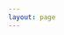 ```yaml
---
layout: page
---
```


<script setup>
import {
  VPTeamPage,
  VPTeamPageTitle,
  VPTeamMembers,
   VPTeamPageSection
} from 'vitepress/theme'




const coreMembers = [
  {
    // avatar: 'https://www.github.com/yyx990803.png',
    avatar: '/assets/team/cheny.png',
    name: 'Cheny',
    title: 'Creator',
    // links: [
    //   { icon: 'github', link: 'https://github.com/yyx990803' },
    //   { icon: 'yotube', link: 'https://gitee.com/ycyplus163' },
    // ],
     desc: '不忘初心，方得始终'
  },
  {
    avatar: '/assets/team/张东.png',
    name: '张东',
    title: 'Developers',
    desc: '只要拼不死，就往死里拼',
    links: [
    //   { icon: 'github', link: 'https://github.com/yyx990803' },
    ]
  },
  {
    avatar: '/assets/team/赵成刚.png',
    name: '赵成刚',
    title: 'Developers',
    desc: '快乐编码，快乐捞钱'
  },
  {
    avatar: '/assets/team/曹翔.png',
    name: 'Asher',
    title: 'Developers',
    desc: '人若有志，万事可为',
    links: [
    //   { icon: 'github', link: 'https://github.com/yyx990803' },
    ]
  },
  {
    avatar: '/assets/team/王凯文.png',
    name: 'Kevin',
    title: 'Developers',
    desc: '人生如逆旅，我亦是行人',
    links: [
    //   { icon: 'github', link: 'https://github.com/yyx990803' },
    ]
  },
  {
    avatar: '/assets/team/马佳瑞.png',
    name: 'Destiny',
    title: 'Developers',
    desc: ' 挣钱脱发，花钱植发',
    links: [
    //   { icon: 'github', link: 'https://github.com/yyx990803' },
    ]
  },
  {
    avatar: '/assets/team/董亚婷.png',
    name: 'Aris',
    title: 'Developers',
    desc: '爱敲代码，糊涂时读书，独处时思考',
    links: [
    //   { icon: 'github', link: 'https://github.com/yyx990803' },
    ]
  },
  {
    avatar: '/assets/team/杨佩.png',
    name: 'Amy',
    title: 'Developers',
    desc: '每天都要优雅的写好每一行代码',
    links: [
    //   { icon: 'github', link: 'https://github.com/yyx990803' },
    ]
  },
  {
    avatar: '/assets/team/赵保山.png',
    name: 'Brenton',
    title: 'Developers',
    desc: '在谷底也要开花，在海底也要望月',
    links: [
    //   { icon: 'github', link: 'https://github.com/yyx990803' },
    ]
  },
  {
    avatar: '/assets/team/杨博.png',
    name: 'Youwei',
    title: 'Developers',
    desc: '风物长，宜放眼量',
    links: [
    //   { icon: 'github', link: 'https://github.com/yyx990803' },
    ]
  },
  {
    avatar: '/assets/team/何文静.png',
    name: '何文静',
    title: 'Developers',
    desc:'信言不美，美言不信',
    links: [
    //   { icon: 'github', link: 'https://github.com/yyx990803' },
    ]
  },
  {
    avatar: '/assets/team/陈晶华.png',
    name: '陈晶华',
    title: 'Developers',
    desc:'所有的胜利都是有备而来',
    links: [
    //   { icon: 'github', link: 'https://github.com/yyx990803' },
    ]
  },
]


const partners = [
  {
    avatar: 'https://avatars.githubusercontent.com/u/24845958?v=4',
    name: 'chengpeiquan',
    title: '前端工程师 / 贝斯手 / 猫奴',
    desc: '优秀的社区开源作者，文档部分的核心贡献者',
  },
  {
    avatar: 'https://avatars.githubusercontent.com/u/73180970?v=4',
    name: '田同学',
    title: '最怕你一生碌碌无为，还安慰自己平凡可贵',
    links: [
       { icon: 'github', link: 'https://github.com/Tyh2001' },
       {icon:'twitter', link: 'https://twitter.com/tyh20011'}
    ],
    desc: '开源作者，基于 Vue3 的 ui 框架 《FightingDesign》创造者'
  },
  {
    avatar: 'https://q2.qlogo.cn/headimg_dl?spec=100&dst_uin=1157445650',
    name: 'Fate',
    title: '你们敲的是代码，我敲的是脑子',
    desc: '??? css 资深玩家可还行？其他领域？你说，看我知道不知道'
  },
//   {
//     avatar: 'https://avatars.githubusercontent.com/u/73180970?v=4',
//     name: 'Fate',
//     title: '',
//   },
]
</script>

<VPTeamPage>
  <VPTeamPageTitle>
    <template #title>我们的团队</template>
    <template #lead>核心成员</template>
  </VPTeamPageTitle>
  <VPTeamMembers size="medium" :members="coreMembers" />
  <VPTeamPageSection>
    <template #title>特别感谢</template>
    <template #lead>社区伙伴</template>
    <template #members>
      <VPTeamMembers size="small" :members="partners" />
    </template>
  </VPTeamPageSection>
</VPTeamPage>

